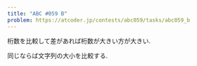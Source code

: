 ```yaml
---
title: "ABC #059 B"
problem: https://atcoder.jp/contests/abc059/tasks/abc059_b
---
```

桁数を比較して差があれば桁数が大きい方が大きい.

同じならば文字列の大小を比較する.
